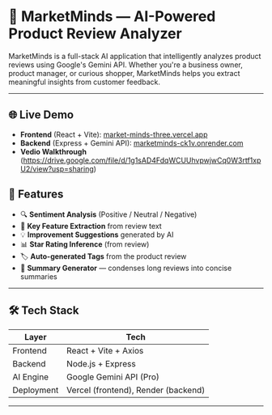 # 🧠 MarketMinds — AI-Powered Product Review Analyzer

MarketMinds is a full-stack AI application that intelligently analyzes product reviews using Google's Gemini API. Whether you're a business owner, product manager, or curious shopper, MarketMinds helps you extract meaningful insights from customer feedback.

---

## 🌐 Live Demo

- **Frontend** (React + Vite): [market-minds-three.vercel.app](https://market-minds-three.vercel.app/)
- **Backend** (Express + Gemini API): [marketminds-ck1v.onrender.com](https://marketminds-ck1v.onrender.com)
- **Vedio Walkthrough** (https://drive.google.com/file/d/1g1sAD4FdqWCUUhvpwjwCq0W3rtf1xpU2/view?usp=sharing)


## 🚀 Features

- 🔍 **Sentiment Analysis** (Positive / Neutral / Negative)
- 🧩 **Key Feature Extraction** from review text
- 💡 **Improvement Suggestions** generated by AI
- 📊 **Star Rating Inference** (from review)
- 🏷️ **Auto-generated Tags** from the product review
- 🧠 **Summary Generator** — condenses long reviews into concise summaries

---

## 🛠️ Tech Stack

| Layer       | Tech                     |
|-------------|--------------------------|
| Frontend    | React + Vite + Axios     |
| Backend     | Node.js + Express        |
| AI Engine   | Google Gemini API (Pro)  |
| Deployment  | Vercel (frontend), Render (backend) |

---

